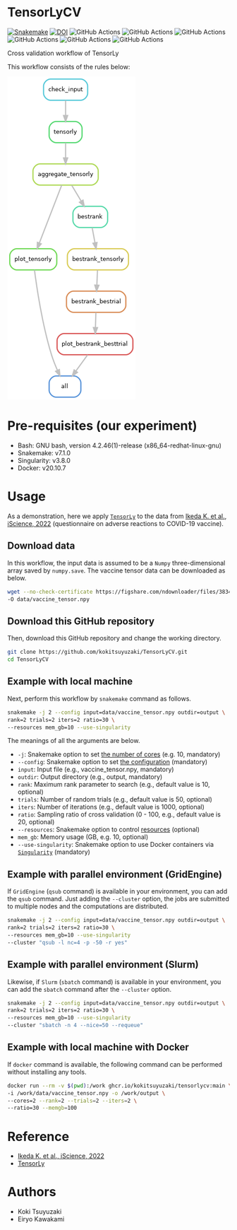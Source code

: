 # TensorLyCV

[![Snakemake](https://img.shields.io/badge/snakemake-≥6.0.5-brightgreen.svg)](https://snakemake.github.io)
[![DOI](https://zenodo.org/badge/135140554.svg)](https://zenodo.org/badge/latestdoi/135140554)
![GitHub Actions](https://github.com/kokitsuyuzaki/TensorLyCV/actions/workflows/build_test_push.yml/badge.svg)
![GitHub Actions](https://github.com/kokitsuyuzaki/TensorLyCV/actions/workflows/dockerrun1.yml/badge.svg)
![GitHub Actions](https://github.com/kokitsuyuzaki/TensorLyCV/actions/workflows/dockerrun2.yml/badge.svg)
![GitHub Actions](https://github.com/kokitsuyuzaki/TensorLyCV/actions/workflows/dockerrun3.yml/badge.svg)
![GitHub Actions](https://github.com/kokitsuyuzaki/TensorLyCV/actions/workflows/tensorlycv.yml/badge.svg)
![GitHub Actions](https://github.com/kokitsuyuzaki/TensorLyCV/actions/workflows/release-please.yml/badge.svg)

Cross validation workflow of TensorLy

This workflow consists of the rules below:

![](https://github.com/kokitsuyuzaki/TensorLyCV/blob/main/plot/dag.png?raw=true)

# Pre-requisites (our experiment)
- Bash: GNU bash, version 4.2.46(1)-release (x86_64-redhat-linux-gnu)
- Snakemake: v7.1.0
- Singularity: v3.8.0
- Docker: v20.10.7

# Usage

As a demonstration, here we apply [`TensorLy`](http://tensorly.org/stable/index.html) to the data from [Ikeda K. et al., iScience, 2022](https://www.sciencedirect.com/science/article/pii/S2589004222015097) (questionnaire on adverse reactions to COVID-19 vaccine).

## Download data

In this workflow, the input data is assumed to be a `Numpy` three-dimensional array saved by `numpy.save`.
The vaccine tensor data can be downloaded as below.

```bash
wget --no-check-certificate https://figshare.com/ndownloader/files/38344040 \
-O data/vaccine_tensor.npy
```

## Download this GitHub repository

Then, download this GitHub repository and change the working directory.

```bash
git clone https://github.com/kokitsuyuzaki/TensorLyCV.git
cd TensorLyCV
```

## Example with local machine

Next, perform this workflow by `snakemake` command as follows.

```bash
snakemake -j 2 --config input=data/vaccine_tensor.npy outdir=output \
rank=2 trials=2 iters=2 ratio=30 \
--resources mem_gb=10 --use-singularity
```

The meanings of all the arguments are below.

- `-j`: Snakemake option to set [the number of cores](https://snakemake.readthedocs.io/en/stable/executing/cli.html#useful-command-line-arguments) (e.g. 10, mandatory)
- `--config`: Snakemake option to set [the configuration](https://snakemake.readthedocs.io/en/stable/snakefiles/configuration.html) (mandatory)
- `input`: Input file (e.g., vaccine_tensor.npy, mandatory)
- `outdir`: Output directory (e.g., output, mandatory)
- `rank`: Maximum rank parameter to search (e.g., default value is 10, optional)
- `trials`: Number of random trials (e.g., default value is 50, optional)
- `iters`: Number of iterations (e.g., default value is 1000, optional)
- `ratio`: Sampling ratio of cross validation (0 - 100, e.g., default value is 20, optional)
- `--resources`: Snakemake option to control [resources](https://snakemake.readthedocs.io/en/stable/snakefiles/rules.html#resources) (optional)
- `mem_gb`: Memory usage (GB, e.g. 10, optional)
- `--use-singularity`: Snakemake option to use Docker containers via [`Singularity`](https://snakemake.readthedocs.io/en/stable/snakefiles/deployment.html) (mandatory)

## Example with parallel environment (GridEngine)

If `GridEngine` (`qsub` command) is available in your environment, you can add the `qsub` command. Just adding the `--cluster` option, the jobs are submitted to multiple nodes and the computations are distributed.

```bash
snakemake -j 2 --config input=data/vaccine_tensor.npy outdir=output \
rank=2 trials=2 iters=2 ratio=30 \
--resources mem_gb=10 --use-singularity
--cluster "qsub -l nc=4 -p -50 -r yes"
```

## Example with parallel environment (Slurm)

Likewise, if `Slurm` (`sbatch` command) is available in your environment, you can add the `sbatch` command after the `--cluster` option.

```bash
snakemake -j 2 --config input=data/vaccine_tensor.npy outdir=output \
rank=2 trials=2 iters=2 ratio=30 \
--resources mem_gb=10 --use-singularity
--cluster "sbatch -n 4 --nice=50 --requeue"
```

## Example with local machine with Docker

If `docker` command is available, the following command can be performed without installing any tools.

```bash
docker run --rm -v $(pwd):/work ghcr.io/kokitsuyuzaki/tensorlycv:main \
-i /work/data/vaccine_tensor.npy -o /work/output \
--cores=2 --rank=2 --trials=2 --iters=2 \
--ratio=30 --memgb=100
```

# Reference
- [Ikeda K. et al., iScience, 2022](https://www.sciencedirect.com/science/article/pii/S2589004222015097)
- [TensorLy](http://tensorly.org/stable/index.html)

# Authors
- Koki Tsuyuzaki
- Eiryo Kawakami